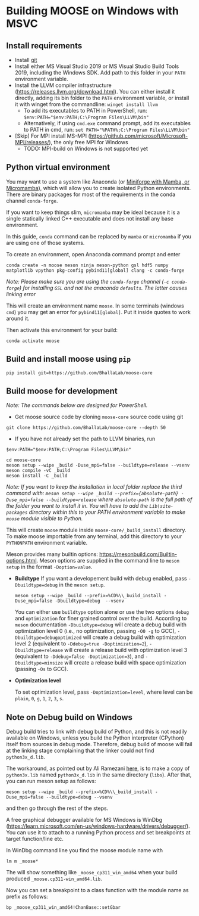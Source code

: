 # Building MOOSE on Windows with MSVC

## Install requirements
* Install [git](https://git-scm.com/downloads/win)
* Install either MS Visual Studio 2019 or MS Visual Studio Build Tools 2019, including the Windows SDK.
  Add path to this folder in your `PATH` environment variable.
* Install the LLVM compiler infrastructure (https://releases.llvm.org/download.html). You can either install it directly, adding its bin folder to the `PATH` environment variable, or install it with winget from the commandline: `winget install llvm`
  - To add its executables to PATH in PowerShell, run: `$env:PATH="$env:PATH;C:\Program Files\LLVM\bin"`
  - Alternatively, if using `cmd.exe` command prompt, add its executables to PATH in cmd, run: `set PATH="%PATH%;C:\Program Files\LLVM\bin"`
* [Skip] For MPI install MS-MPI (https://github.com/microsoft/Microsoft-MPI/releases/), the only free MPI for Windows
  - TODO: MPI-build on Windows is not supported yet

## Python virtual environment
You may want to use a system like Anaconda (or [Miniforge with Mamba, or Micromamba](https://mamba.readthedocs.io/en/latest/)), which will allow you to create isolated Python environments. There  are binary packages for most of the requirements in the conda channel `conda-forge`. 

If you want to keep things slim, `micromamba` may be ideal because it is a single statically linked C++ executable and does not install any base environment.

In this guide, `conda` command can be replaced by `mamba` or `micromamba` if you are using one of those systems. 

To create an environment, open Anaconda command prompt and enter

```
conda create -n moose meson ninja meson-python gsl hdf5 numpy matplotlib vpython pkg-config pybind11[global] clang -c conda-forge
```

*Note: Please make sure you are using the `conda-forge` channel (`-c conda-forge`) for installing `GSL` and not the anaconda `defaults`. The latter causes linking error*

This will create an environment name `moose`. In some terminals (windows `cmd`) you may get an error for `pybind11[global]`. Put it inside quotes to work around it.

Then activate this environment for your build:

```
conda activate moose
```

## Build and install moose using `pip`
```
pip install git=https://github.com/BhallaLab/moose-core
```

## Build moose for development
*Note: The commands below are designed for PowerShell.*
* Get moose source code by cloning `moose-core` source code using git
```
git clone https://github.com/BhallaLab/moose-core --depth 50 
```

* If you have not already set the path to LLVM binaries, run 

```
$env:PATH="$env:PATH;C:\Program Files\LLVM\bin"
```
  
```
cd moose-core
meson setup --wipe _build -Duse_mpi=false --buildtype=release --vsenv
meson compile -vC _build 
meson install -C _build
```
*Note: If you want to keep the installation in local folder replace the third command with: `meson setup --wipe _build --prefix={absolute-path} -Duse_mpi=false --buildtype=release` where `absolute-path` is the full path of the folder you want to install it in. You will have to add the `Lib\site-packages` directory within this to your PATH environment variable to make `moose` module visible to Python.*

This will create `moose` module inside `moose-core/_build_install` directory. To make moose importable from any terminal, add this directory to your `PYTHONPATH` environment variable. 

Meson provides many builtin options: https://mesonbuild.com/Builtin-options.html. Meson options are supplied in the command line to `meson setup` in the format `-Doption=value`.

  - **Buildtype**
	If you want a developement build with debug enabled, pass `-Dbuildtype=debug` in the `meson setup`.


	```
	meson setup --wipe _build --prefix=%CD%\\_build_install -Duse_mpi=false -Dbuildtype=debug  --vsenv
	```

	You can either use `buildtype` option alone or use the two options `debug` and `optimization` for finer grained control over the build. According to `meson` documentation `-Dbuildtype=debug` will create a debug build with optimization level 0 (i.e., no optimization, passing `-O0 -g` to GCC), `-Dbuildtype=debugoptimized`  will create a debug build with optimization level 2 (equivalent to `-Ddebug=true -Doptimization=2`), `-Dbuildtype=release` will create a release build with optimization level 3 (equivalent to `-Ddebug=false -Doptimization=3`), and `-Dbuildtype=minsize` will create a release build with space optimization (passing `-Os` to GCC).
	
  - **Optimization level**
	
	To set optimization level, pass `-Doptimization=level`, where level can be `plain`, `0`, `g`, `1`, `2`, `3`, `s`.


## Note on Debug build on Windows
Debug build tries to link with debug build of Python, and this is not
readily available on Windows, unless you build the Python interpreter
(CPython) itself from sources in debug mode. Therefore, debug build of
moose will fail at the linking stage complaining that the linker could
not find `python3x_d.lib`.

The workaround, as pointed out by Ali Ramezani
[here](https://stackoverflow.com/questions/66162568/lnk1104cannot-open-file-python39-d-lib),
is to make a copy of `python3x.lib` named `python3x_d.lib` in the same
directory (`libs`). After that, you can run meson setup as follows:

```
meson setup --wipe _build --prefix=%CD%\\_build_install -Duse_mpi=false --buildtype=debug --vsenv
```

and then go through the rest of the steps.

A free graphical debugger available for MS Windows is WinDbg (https://learn.microsoft.com/en-us/windows-hardware/drivers/debugger/). You can
use it to attach to a running Python process and set breakpoints at
target function/line etc.

In WinDbg command line you find the moose module name with

```
lm m _moose*
```

The will show something like `_moose_cp311_win_amd64` when your build produced `_moose.cp311-win_amd64.lib`.

Now you can set a breakpoint to a class function with the module name as prefix as follows:

```
bp _moose_cp311_win_amd64!ChanBase::setGbar
```
